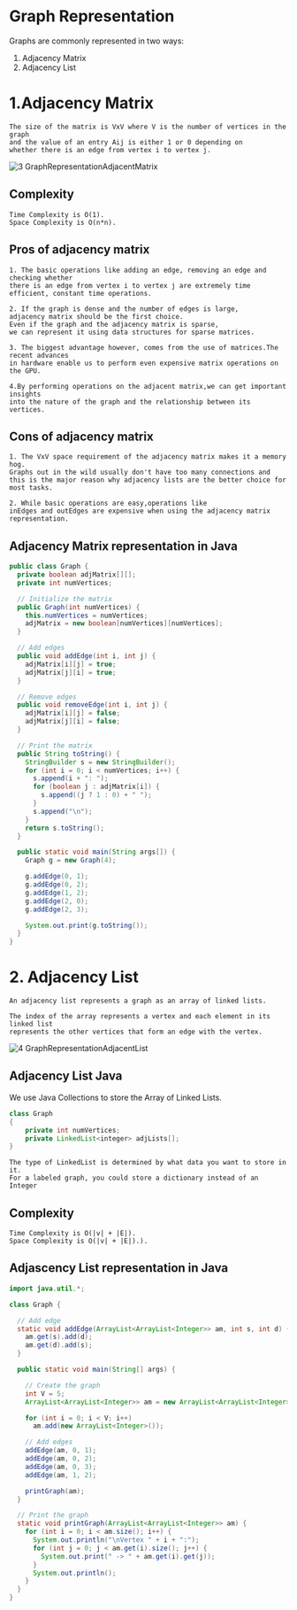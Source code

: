 # Graph Representation

Graphs are commonly represented in two ways:

1. Adjacency Matrix
2. Adjacency List

# 1.Adjacency Matrix
```
The size of the matrix is VxV where V is the number of vertices in the graph 
and the value of an entry Aij is either 1 or 0 depending on 
whether there is an edge from vertex i to vertex j.
```
![3 GraphRepresentationAdjacentMatrix](https://user-images.githubusercontent.com/37740006/85916280-1c125480-b871-11ea-96e9-3357c401e5d6.jpg)
## Complexity
```
Time Complexity is O(1).
Space Complexity is O(n*n).
```

## Pros of adjacency matrix
```
1. The basic operations like adding an edge, removing an edge and checking whether 	
there is an edge from vertex i to vertex j are extremely time efficient, constant time operations.

2. If the graph is dense and the number of edges is large, 
adjacency matrix should be the first choice. 
Even if the graph and the adjacency matrix is sparse, 
we can represent it using data structures for sparse matrices.

3. The biggest advantage however, comes from the use of matrices.The recent advances
in hardware enable us to perform even expensive matrix operations on the GPU.

4.By performing operations on the adjacent matrix,we can get important insights 
into the nature of the graph and the relationship between its vertices.
```
## Cons of adjacency matrix
```
1. The VxV space requirement of the adjacency matrix makes it a memory hog. 
Graphs out in the wild usually don't have too many connections and 
this is the major reason why adjacency lists are the better choice for most tasks.

2. While basic operations are easy,operations like 
inEdges and outEdges are expensive when using the adjacency matrix representation.
```
## Adjacency Matrix representation in Java
```.java
public class Graph {
  private boolean adjMatrix[][];
  private int numVertices;

  // Initialize the matrix
  public Graph(int numVertices) {
    this.numVertices = numVertices;
    adjMatrix = new boolean[numVertices][numVertices];
  }

  // Add edges
  public void addEdge(int i, int j) {
    adjMatrix[i][j] = true;
    adjMatrix[j][i] = true;
  }

  // Remove edges
  public void removeEdge(int i, int j) {
    adjMatrix[i][j] = false;
    adjMatrix[j][i] = false;
  }

  // Print the matrix
  public String toString() {
    StringBuilder s = new StringBuilder();
    for (int i = 0; i < numVertices; i++) {
      s.append(i + ": ");
      for (boolean j : adjMatrix[i]) {
        s.append((j ? 1 : 0) + " ");
      }
      s.append("\n");
    }
    return s.toString();
  }

  public static void main(String args[]) {
    Graph g = new Graph(4);

    g.addEdge(0, 1);
    g.addEdge(0, 2);
    g.addEdge(1, 2);
    g.addEdge(2, 0);
    g.addEdge(2, 3);

    System.out.print(g.toString());
  }
}
```
# 2. Adjacency List
```
An adjacency list represents a graph as an array of linked lists.

The index of the array represents a vertex and each element in its linked list 
represents the other vertices that form an edge with the vertex.
```
![4 GraphRepresentationAdjacentList](https://user-images.githubusercontent.com/37740006/85918003-c9d92f80-b880-11ea-9417-a937584ab639.jpg)

## Adjacency List Java
We use Java Collections to store the Array of Linked Lists.
```.java
class Graph
{
    private int numVertices;
    private LinkedList<integer> adjLists[];
}
```
```
The type of LinkedList is determined by what data you want to store in it. 
For a labeled graph, you could store a dictionary instead of an Integer
```
## Complexity
```
Time Complexity is O(|v| + |E|).
Space Complexity is O(|v| + |E|).).
```
## Adjascency List representation in Java
```.java
import java.util.*;

class Graph {

  // Add edge
  static void addEdge(ArrayList<ArrayList<Integer>> am, int s, int d) {
    am.get(s).add(d);
    am.get(d).add(s);
  }

  public static void main(String[] args) {

    // Create the graph
    int V = 5;
    ArrayList<ArrayList<Integer>> am = new ArrayList<ArrayList<Integer>>(V);

    for (int i = 0; i < V; i++)
      am.add(new ArrayList<Integer>());

    // Add edges
    addEdge(am, 0, 1);
    addEdge(am, 0, 2);
    addEdge(am, 0, 3);
    addEdge(am, 1, 2);

    printGraph(am);
  }

  // Print the graph
  static void printGraph(ArrayList<ArrayList<Integer>> am) {
    for (int i = 0; i < am.size(); i++) {
      System.out.println("\nVertex " + i + ":");
      for (int j = 0; j < am.get(i).size(); j++) {
        System.out.print(" -> " + am.get(i).get(j));
      }
      System.out.println();
    }
  }
}
```
